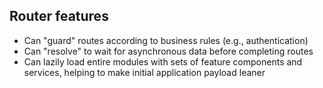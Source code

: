 ## Router features

- Can "guard" routes according to business rules (e.g., authentication) <!-- .element: class="fragment" data-fragment-index="1" -->
- Can "resolve" to wait for asynchronous data before completing routes <!-- .element: class="fragment" data-fragment-index="2" -->
- Can lazily load entire modules with sets of feature components and services, helping to make initial application payload leaner <!-- .element: class="fragment" data-fragment-index="3" -->